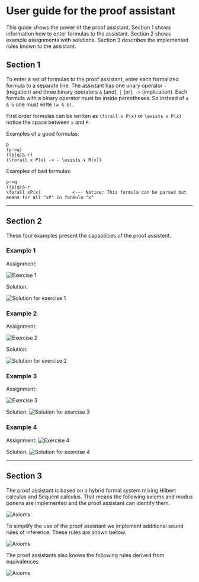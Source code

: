 # User guide for the proof assistant

This guide shows the power of the proof assistant. Section 1 shows information how to enter formulas to the assistant.  Section 2 shows example assignments with solutions. Section 3 describes the implemented rules known to the assistant.

## Section 1
To enter a set of formulas to the proof assistant, enter each formalized formula to a separate line. The assistant has one unary operator `-` (negation) and three binary operators `&` (and), `|` (or), `->` (implication). Each formula with a binary operator must be inside parentheses. So instead of `a & b` one must write `(a & b)`.

First order formulas can be written as `\forall x P(x)` or `\exists x P(x)` notice the space between `x` and `P`.

Examples of a good formulas:
```
p
(p->q)
((p|q)&-r)
(\forall x P(x) -> - \exists x R(x))
```

Examples of bad formulas:
```
p->q
((p|q)&-r
\forall xP(x)            <--- Notice: This formula can be parsed but means for all "xP" in formula "x"
```

---

## Section 2
These four examples present the capabilities of the proof assistent.

### Example 1
Assignment: 

![Exercise 1](imgs/exercise1.png)

Solution:

![Solution for exercise 1](imgs/exercise1-solution.gif)


### Example 2
Assignment: 

![Exercise 2](imgs/exercise2.png)

Solution:

![Solution for exercise 2](imgs/exercise2-solution.gif)


### Example 3
Assignment: 

![Exercise 3](imgs/exercise3.png)

Solution:
![Solution for exercise 3](imgs/exercise3-solution.gif)


### Example 4
Assignment: 
![Exercise 4](imgs/exercise4.png)

Solution:
![Solution for exercise 4](imgs/exercise4-solution.gif)

---

## Section 3

The proof assistant is based on a hybrid formal system mixing Hilbert calculus and Sequent calculus. That means the following axioms and modus ponens are implemented and the proof assistant can identify them.

![Axioms](imgs/hibert.png)

To simplify the use of the proof assistant we implement additional sound rules of inference. These rules are shown bellow.

![Axioms](imgs/rules1.png)

The proof assistants also knows the following rules derived from equivalences

![Axioms](imgs/rule2.png)


